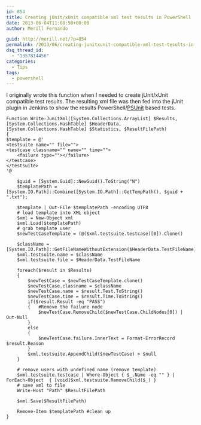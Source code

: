 ```yaml
---
id: 854
title: Creating jUnit/xUnit compatible xml test tesults in PowerShell
date: 2013-06-04T11:08:50+00:00
author: Merill Fernando

guid: http://merill.net/?p=854
permalink: /2013/06/creating-junitxunit-compatible-xml-test-tesults-in-powershell/
dsq_thread_id:
  - "1357814456"
categories:
  - Tips
tags:
  - powershell
---
```

I originally wrote this function when I needed to create jUnit/xUnit compatible test results. The resulting xml file was then fed into the jUnit plugin in Jenkins to show the results PowerShell/[PSUnit](http://psunit.codeplex.com/) based tests.
 
	Function Write-JunitXml([System.Collections.ArrayList] $Results, [System.Collections.HashTable] $HeaderData, [System.Collections.HashTable] $Statistics, $ResultFilePath)
	{
	$template = @'
	<testsuite name="" file="">
	<testcase classname="" name="" time="">
		<failure type=""></failure>
	</testcase>
	</testsuite>
	'@
		
		$guid = [System.Guid]::NewGuid().ToString("N")
		$templatePath = [System.IO.Path]::Combine([System.IO.Path]::GetTempPath(), $guid + ".txt");
		
		$template | Out-File $templatePath -encoding UTF8
		# load template into XML object
		$xml = New-Object xml
		$xml.Load($templatePath)
		# grab template user
		$newTestCaseTemplate = (@($xml.testsuite.testcase)[0]).Clone()	
		
		$className = [System.IO.Path]::GetFileNameWithoutExtension($HeaderData.TestFileName)
		$xml.testsuite.name = $className
		$xml.testsuite.file = $HeaderData.TestFileName
		
		foreach($result in $Results) 
		{   
			$newTestCase = $newTestCaseTemplate.clone()
			$newTestCase.classname = $className
			$newTestCase.name = $result.Test.ToString()
			$newTestCase.time = $result.Time.ToString()
			if($result.Result -eq "PASS")
			{	#Remove the failure node
				$newTestCase.RemoveChild($newTestCase.ChildNodes[0]) | Out-Null
			}
			else
			{
				$newTestCase.failure.InnerText = Format-ErrorRecord $result.Reason
			}
			$xml.testsuite.AppendChild($newTestCase) > $null
		}   

		# remove users with undefined name (remove template)
		$xml.testsuite.testcase | Where-Object { $_.Name -eq "" } | ForEach-Object  { [void]$xml.testsuite.RemoveChild($_) }
		# save xml to file
		Write-Host "Path" $ResultFilePath
		
		$xml.Save($ResultFilePath)
		
		Remove-Item $templatePath #clean up
	}
